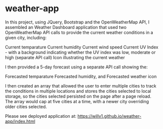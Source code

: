 # weather-app

In this project, using JQuery, Bootstrap and the OpenWeatherMap API, I assembled an Weather Dashboard application that used two OpenWeatherMap API calls to provide the current weather conditions in a given city, including:

Current temparature
Current humidity
Current wind speed
Current UV Index - with a background indicating whether the UV index was low, moderate or high (separate API call)
Icon illustrating the current weather

I then provided a 5-day forecast using a separate API call showing the:

Forecasted temparature
Forecasted humidity, and 
Forecasted weather icon

I then created an array that allowed the user to enter multiple cities to track the conditions in multiple locations and stores the cities selected to local storage, so the cities selected persisted on the page after a page reload. The array would cap at five cities at a time, with a newer city overriding older cities selected. 

Please see deployed application at: https://willv1.github.io/weather-app/index.html
